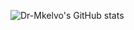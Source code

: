 ![Dr-Mkelvo's GitHub stats](https://github-readme-stats.vercel.app/api?username=dr-mkelvo&count_private=true&show_icons=true&theme=radical)

